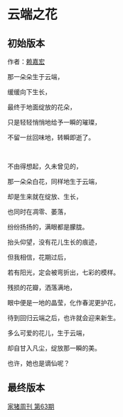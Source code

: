 # 云端之花

## 初始版本

作者：[赖嘉宏](https://github.com/aso-ljh)

那一朵朵生于云端，

缓缓向下生长，

最终于地面绽放的花朵，

只是轻轻悄悄地给予一瞬的璀璨，

不留一丝回味地，转瞬即逝了。

<br>

不由得想起，久未曾见的，

那一朵朵白花，同样地生于云端，

却是生来就在绽放、生长，

也同时在凋零、萎落，

纷纷扬扬的，满眼都是朦胧。

抬头仰望，没有花儿生长的痕迹，

但我相信，花期过后，

若有阳光，定会被弯折出，七彩的模样。

残损的花瓣，洒落满地，

眼中便是一地的晶莹，化作春泥更护花，

待到回归云端之后，也许就会迎来新生。

多么可爱的花儿，生于云端，

却自甘入凡尘，绽放那一瞬的美。

也许，她也是谪仙呢？

## 最终版本

[家猪周刊 第63期](./#云端之花)
